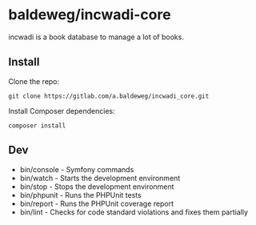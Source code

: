 # baldeweg/incwadi-core

incwadi is a book database to manage a lot of books.

## Install

Clone the repo:

```shell
git clone https://gitlab.com/a.baldeweg/incwadi_core.git
```

Install Composer dependencies:

```shell
composer install
```

## Dev

- bin/console - Symfony commands
- bin/watch - Starts the development environment
- bin/stop - Stops the development environment
- bin/phpunit - Runs the PHPUnit tests
- bin/report - Runs the PHPUnit coverage report
- bin/lint - Checks for code standard violations and fixes them partially
